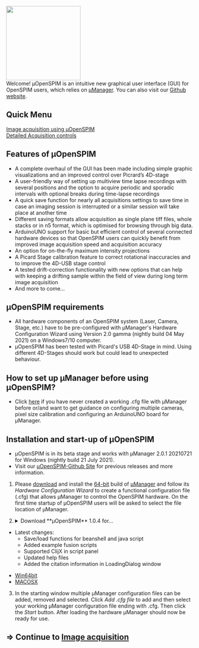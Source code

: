 <img src="https://openspim.org/images/%C2%B5OS_Logo.png" width="200"></a> </br>Welcome! µOpenSPIM is an intuitive new graphical user interface (GUI) for OpenSPIM users, which relies on [µManager](https://micro-manager.org). You can also visit our [Github website](https://github.com/openspim/micro-OpenSPIM).

## Quick Menu
[Image acquisition using µOpenSPIM](/micro-openspim_acquisition)</br>
[Detailed Acquisition controls](/micro-openspim_acquisition-controls)

## Features of µOpenSPIM
-   A complete overhaul of the GUI has been made including simple graphic visualizations and an improved control over Picrard’s 4D-stage
-   A user-friendly way of setting up multiview time lapse recordings with several positions and the option to acquire periodic and sporadic intervals with optional breaks during time-lapse recordings
-   A quick save function for nearly all acquisitions settings to save time in case an imaging session is interrupted or a similar session will take place at another time
-   Different saving formats allow acquisition as single plane tiff files, whole stacks or in n5 format, which is optimised for browsing through big data.
-   ArduinoUNO support for basic but efficient control of several connected hardware devices so that OpenSPIM users can quickly benefit from improved image acquisition speed and acquisition accuracy
-   An option for on-the-fly maximum intensity projections
-   A Picard Stage calibration feature to correct rotational inaccuracies and to improve the 4D-USB stage control
-   A tested drift-correction functionality with new options that can help with keeping a drifting sample within the field of view during long term image acquisition
- And more to come...

## µOpenSPIM requirements
-   All hardware components of an OpenSPIM system (Laser, Camera, Stage, etc.) have to be pre-configured with µManager's Hardware Configuration Wizard using Version 2.0 gamma (nightly build 04 May 2021) on a Windows7/10 computer.
-   µOpenSPIM has been tested with Picard's USB 4D-Stage in mind. Using different 4D-Stages should work but could lead to unexpected behaviour.

## How to set up µManager before using µOpenSPIM?
-   Click [here](/micro-openspim_micromanager-configuration) if you have never created a working .cfg file with µManager before or/and want to get guidance on configuring multiple cameras, pixel size calibration and configuring an ArduinoUNO board for µManager.

## Installation and start-up of µOpenSPIM
-   µOpenSPIM is in its beta stage and works with µManager 2.0.1 20210721 for Windows (nightly build 21 July 2021).
-   Visit our [µOpenSPIM-Github Site](https://github.com/openspim/micro-OpenSPIM) for previous releases and more information.
1.  Please [download](https://valelab4.ucsf.edu/~MM/builds/2.0/Mac/Micro-Manager-2.0.0.dmg) and install the [64-bit](https://valelab4.ucsf.edu/~MM/nightlyBuilds/2.0/Windows/MMSetup_64bit_2.0.1_20210721.exe) build of [µManager](https://micro-manager.org/) and follow its *Hardware Configuration Wizard* to create a functional configuration file (.cfg) that allows µManager to control the OpenSPIM hardware. On the first time startup of µOpenSPIM users will be asked to select the file location of µManager.

2.	<details><summary>Download **µOpenSPIM** 1.0.4 for...</summary>
<p>

-	Latest changes:
	-	Save/load functions for beanshell and java script
	-	Added example fusion scripts
	-	Supported ClijX in script panel
	-	Updated help files
	-	Added the citation information in LoadingDialog window
</p>
</details>

-	[Win64bit](https://github.com/openspim/micro-OpenSPIM/releases/download/v1.0.4/OpenSPIM_setup_1.0.4.exe)
-	[MACOSX](https://github.com/openspim/micro-OpenSPIM/releases/download/v1.0.4/OpenSPIM-1.0.4.dmg)


3.  In the starting window multiple µManager configuration files can be added, removed and selected. Click *Add .cfg file* to add and then select your working µManager configuration file ending with .cfg. Then click the *Start* button. After loading the hardware µManager should now be ready for use.

## => Continue to [Image acquisition](/micro-openspim_acquisition)
